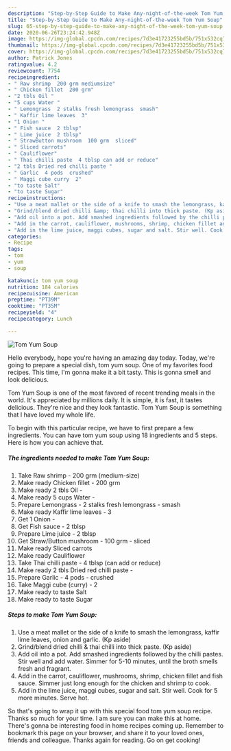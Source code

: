 ```yaml
---
description: "Step-by-Step Guide to Make Any-night-of-the-week Tom Yum Soup"
title: "Step-by-Step Guide to Make Any-night-of-the-week Tom Yum Soup"
slug: 65-step-by-step-guide-to-make-any-night-of-the-week-tom-yum-soup
date: 2020-06-26T23:24:42.948Z
image: https://img-global.cpcdn.com/recipes/7d3e41723255bd5b/751x532cq70/tom-yum-soup-recipe-main-photo.jpg
thumbnail: https://img-global.cpcdn.com/recipes/7d3e41723255bd5b/751x532cq70/tom-yum-soup-recipe-main-photo.jpg
cover: https://img-global.cpcdn.com/recipes/7d3e41723255bd5b/751x532cq70/tom-yum-soup-recipe-main-photo.jpg
author: Patrick Jones
ratingvalue: 4.2
reviewcount: 7754
recipeingredient:
- " Raw shrimp  200 grm mediumsize"
- " Chicken fillet  200 grm"
- "2 tbls Oil "
- "5 cups Water "
- " Lemongrass  2 stalks fresh lemongrass  smash"
- " Kaffir lime leaves  3"
- "1 Onion "
- " Fish sauce  2 tblsp"
- " Lime juice  2 tblsp"
- " StrawButton mushroom  100 grm  sliced"
- " Sliced carrots"
- " Cauliflower"
- " Thai chilli paste  4 tblsp can add or reduce"
- "2 tbls Dried red chilli paste "
- " Garlic  4 pods  crushed"
- " Maggi cube curry  2"
- "to taste Salt"
- "to taste Sugar"
recipeinstructions:
- "Use a meat mallet or the side of a knife to smash the lemongrass, kaffir lime leaves, onion and garlic. (Kp aside)"
- "Grind/blend dried chilli &amp; thai chilli into thick paste. (Kp aside)"
- "Add oil into a pot. Add smashed ingredients followed by the chilli pastes. Stir well and add water. Simmer for 5-10 minutes, until the broth smells fresh and fragrant."
- "Add in the carrot, cauliflower, mushrooms, shrimp, chicken fillet and fish sauce. Simmer just long enough for the chicken and shrimp to cook."
- "Add in the lime juice, maggi cubes, sugar and salt. Stir well. Cook for 5 more minutes. Serve hot."
categories:
- Recipe
tags:
- tom
- yum
- soup

katakunci: tom yum soup 
nutrition: 184 calories
recipecuisine: American
preptime: "PT39M"
cooktime: "PT35M"
recipeyield: "4"
recipecategory: Lunch

---
```



![Tom Yum Soup](https://img-global.cpcdn.com/recipes/7d3e41723255bd5b/751x532cq70/tom-yum-soup-recipe-main-photo.jpg)

Hello everybody, hope you're having an amazing day today. Today, we're going to prepare a special dish, tom yum soup. One of my favorites food recipes. This time, I'm gonna make it a bit tasty. This is gonna smell and look delicious.



Tom Yum Soup is one of the most favored of recent trending meals in the world. It's appreciated by millions daily. It is simple, it is fast, it tastes delicious. They're nice and they look fantastic. Tom Yum Soup is something that I have loved my whole life.


To begin with this particular recipe, we have to first prepare a few ingredients. You can have tom yum soup using 18 ingredients and 5 steps. Here is how you can achieve that.

<!--inarticleads1-->

##### The ingredients needed to make Tom Yum Soup:

1. Take  Raw shrimp - 200 grm (medium-size)
1. Make ready  Chicken fillet - 200 grm
1. Make ready 2 tbls Oil -
1. Make ready 5 cups Water -
1. Prepare  Lemongrass - 2 stalks fresh lemongrass - smash
1. Make ready  Kaffir lime leaves - 3
1. Get 1 Onion -
1. Get  Fish sauce - 2 tblsp
1. Prepare  Lime juice - 2 tblsp
1. Get  Straw/Button mushroom - 100 grm - sliced
1. Make ready  Sliced carrots
1. Make ready  Cauliflower
1. Take  Thai chilli paste - 4 tblsp (can add or reduce)
1. Make ready 2 tbls Dried red chilli paste -
1. Prepare  Garlic - 4 pods - crushed
1. Take  Maggi cube (curry) - 2
1. Make ready to taste Salt
1. Make ready to taste Sugar




<!--inarticleads2-->

##### Steps to make Tom Yum Soup:

1. Use a meat mallet or the side of a knife to smash the lemongrass, kaffir lime leaves, onion and garlic. (Kp aside)
1. Grind/blend dried chilli &amp; thai chilli into thick paste. (Kp aside)
1. Add oil into a pot. Add smashed ingredients followed by the chilli pastes. Stir well and add water. Simmer for 5-10 minutes, until the broth smells fresh and fragrant.
1. Add in the carrot, cauliflower, mushrooms, shrimp, chicken fillet and fish sauce. Simmer just long enough for the chicken and shrimp to cook.
1. Add in the lime juice, maggi cubes, sugar and salt. Stir well. Cook for 5 more minutes. Serve hot.




So that's going to wrap it up with this special food tom yum soup recipe. Thanks so much for your time. I am sure you can make this at home. There's gonna be interesting food in home recipes coming up. Remember to bookmark this page on your browser, and share it to your loved ones, friends and colleague. Thanks again for reading. Go on get cooking!
